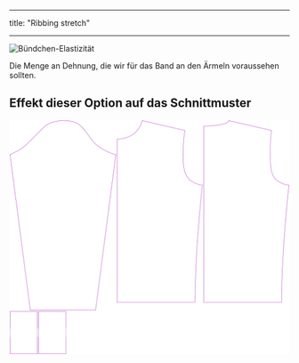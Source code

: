 - - -
title: "Ribbing stretch"
- - -

![Bündchen-Elastizität](ribbingstretch.svg)

Die Menge an Dehnung, die wir für das Band an den Ärmeln voraussehen sollten.

## Effekt dieser Option auf das Schnittmuster

![Dieses Bild zeigt den Effekt dieser Option, indem es mehrere Varianten überlagert, die einen anderen Wert für diese Option haben](sven_ribbingstretch_sample.svg "Effect of this option on the pattern")
